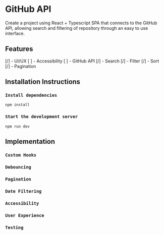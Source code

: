 # GitHub API

Create a project using React + Typescript SPA that connects to the GitHub API, allowing search and filtering of repository through an easy to use interface.

## Features

[/] - UI/UX
[ ] - Accessibility
[ ] - GitHub API
[/] - Search
[/] - Filter
[/] - Sort
[/] - Pagination

## Installation Instructions

### `Install dependencies`

```
npm install
```

### `Start the development server`

```
npm run dev
```

## Implementation

### `Custom Hooks`

### `Debouncing`

### `Pagination`

### `Date Filtering`

### `Accessibility`

### `User Experience`

### `Testing`
